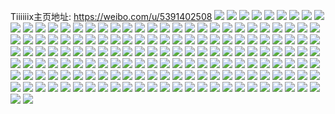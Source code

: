 Tiiiiiix主页地址: https://weibo.com/u/5391402508 
![](https://wx4.sinaimg.cn/mw2000/005SRM4Yly1h8nooxcgetj324g184486.jpg) 
![](https://wx4.sinaimg.cn/mw2000/005SRM4Yly1h8noowztkbj30n01dsgzh.jpg) 
![](https://wx4.sinaimg.cn/mw2000/005SRM4Yly1h8bsrzvngqj33402c0b2a.jpg) 
![](https://wx4.sinaimg.cn/mw2000/005SRM4Yly1h8bss1crqbj31ng27ekjl.jpg) 
![](https://wx4.sinaimg.cn/mw2000/005SRM4Yly1h7y23fao0mj30hl13kn0n.jpg) 
![](https://wx4.sinaimg.cn/mw2000/005SRM4Yly1h7y23fj8a9j30ht131myw.jpg) 
![](https://wx4.sinaimg.cn/mw2000/005SRM4Yly1h7vcqnz82lj31790u0adl.jpg) 
![](https://wx4.sinaimg.cn/mw2000/005SRM4Yly1h7iy0uunf0j30n01ds1kx.jpg) 
![](https://wx4.sinaimg.cn/mw2000/005SRM4Yly1h72r7gcfwwj329032mkjl.jpg) 
![](https://wx4.sinaimg.cn/mw2000/005SRM4Yly1h72r88iuotj32262mvnpd.jpg) 
![](https://wx4.sinaimg.cn/mw2000/005SRM4Yly1h72ren8kf4j32fn1u7b2a.jpg) 
![](https://wx4.sinaimg.cn/mw2000/005SRM4Yly1h72r7sswl7j31p621j7wi.jpg) 
![](https://wx4.sinaimg.cn/mw2000/005SRM4Yly1h72r7ht3mwj31o21ad7wh.jpg) 
![](https://wx4.sinaimg.cn/mw2000/005SRM4Yly1h72r7bepbxj32x6220440.jpg) 
![](https://wx4.sinaimg.cn/mw2000/005SRM4Yly1h72r7ld730j31tq1kmb29.jpg) 
![](https://wx4.sinaimg.cn/mw2000/005SRM4Yly1h72r7kbsn5j32301o0wlh.jpg) 
![](https://wx4.sinaimg.cn/mw2000/005SRM4Yly1h72r7ti4idj32801o0e81.jpg) 
![](https://wx4.sinaimg.cn/mw2000/005SRM4Yly1h72rfn7xkxj34n433ku11.jpg) 
![](https://wx4.sinaimg.cn/mw2000/005SRM4Yly1h72rg7hd2lj30n01dshdt.jpg) 
![](https://wx4.sinaimg.cn/mw2000/005SRM4Yly1h72rg5mqp1j30mz0yyare.jpg) 
![](https://wx4.sinaimg.cn/mw2000/005SRM4Yly1h72rgzs9l1j334022qqdj.jpg) 
![](https://wx4.sinaimg.cn/mw2000/005SRM4Yly1h6zv6gq319j32801o0k1v.jpg) 
![](https://wx4.sinaimg.cn/mw2000/005SRM4Yly1h6zv6fi1q3j32801o0ajo.jpg) 
![](https://wx4.sinaimg.cn/mw2000/005SRM4Yly1h6zdagk7i2j30k10tb7at.jpg) 
![](https://wx4.sinaimg.cn/mw2000/005SRM4Yly1h6zdah02gqj30gc0l1ta1.jpg) 
![](https://wx4.sinaimg.cn/mw2000/005SRM4Yly1h645pnafx0j323v2v5jt9.jpg) 
![](https://wx4.sinaimg.cn/mw2000/005SRM4Yly1h645pv8p9tj32c0340b29.jpg) 
![](https://wx4.sinaimg.cn/mw2000/005SRM4Yly1h645qzd4ywj33402c0e81.jpg) 
![](https://wx4.sinaimg.cn/mw2000/005SRM4Yly1h645psyzloj31tz1c8x6p.jpg) 
![](https://wx4.sinaimg.cn/mw2000/005SRM4Yly1h645pp42amj31o0280k00.jpg) 
![](https://wx4.sinaimg.cn/mw2000/005SRM4Yly1h645pqoqvkj31o028010k.jpg) 
![](https://wx4.sinaimg.cn/mw2000/005SRM4Yly1h645pm17syj323m1nsqtw.jpg) 
![](https://wx4.sinaimg.cn/mw2000/005SRM4Yly1h645s7bc38j32591nzkjl.jpg) 
![](https://wx4.sinaimg.cn/mw2000/005SRM4Yly1h645sttxe5j32af1oukjm.jpg) 
![](https://wx4.sinaimg.cn/mw2000/005SRM4Yly1h5dhcgb7fkj334022mb2a.jpg) 
![](https://wx4.sinaimg.cn/mw2000/005SRM4Yly1h5dhab588gj323u35snpf.jpg) 
![](https://wx4.sinaimg.cn/mw2000/005SRM4Yly1h5dhcd9n0vj335s23ub2c.jpg) 
![](https://wx4.sinaimg.cn/mw2000/005SRM4Yly1h5dhausrfxj322k3574qq.jpg) 
![](https://wx4.sinaimg.cn/mw2000/005SRM4Yly1h5dhaeprmrj3223340x6q.jpg) 
![](https://wx4.sinaimg.cn/mw2000/005SRM4Yly1h5dhdoahgjj335s22ju0y.jpg) 
![](https://wx4.sinaimg.cn/mw2000/005SRM4Yly1h5dhcreo9yj323u35skjm.jpg) 
![](https://wx4.sinaimg.cn/mw2000/005SRM4Yly1h5dhdwcpomj335s23u4qr.jpg) 
![](https://wx4.sinaimg.cn/mw2000/005SRM4Yly1h5dhdevr01j323u35sb2b.jpg) 
![](https://wx4.sinaimg.cn/mw2000/005SRM4Yly1h5dheb995fj33gg56ox6t.jpg) 
![](https://wx4.sinaimg.cn/mw2000/005SRM4Yly1h5dhehp5bsj31ze35s1ky.jpg) 
![](https://wx4.sinaimg.cn/mw2000/005SRM4Yly1h5dhepmm7wj356o3gghe0.jpg) 
![](https://wx4.sinaimg.cn/mw2000/005SRM4Ygy1h3ai1okg12j33402c01kz.jpg) 
![](https://wx4.sinaimg.cn/mw2000/005SRM4Ygy1h33xr7htozj32c03407wi.jpg) 
![](https://wx4.sinaimg.cn/mw2000/005SRM4Ygy1h33xrbsxcyj32c0340x6p.jpg) 
![](https://wx4.sinaimg.cn/mw2000/005SRM4Ygy1h33xre31emj32c0340hdu.jpg) 
![](https://wx4.sinaimg.cn/mw2000/005SRM4Ygy1h33xrg8r2nj32c03401ky.jpg) 
![](https://wx4.sinaimg.cn/mw2000/005SRM4Ygy1h33xm32iinj30j10g8mzq.jpg) 
![](https://wx4.sinaimg.cn/mw2000/005SRM4Ygy1h2xrbd02uoj32c0340u0y.jpg) 
![](https://wx4.sinaimg.cn/mw2000/005SRM4Ygy1h2us78ii4mj32c030l1l1.jpg) 
![](https://wx4.sinaimg.cn/mw2000/005SRM4Ygy1h2us74z653j323p2nd7wl.jpg) 
![](https://wx4.sinaimg.cn/mw2000/005SRM4Ygy1h2us6zz66bj332f2bf1l0.jpg) 
![](https://wx4.sinaimg.cn/mw2000/005SRM4Ygy1h2us70yihij31971ggtln.jpg) 
![](https://wx4.sinaimg.cn/mw2000/005SRM4Ygy1h2us7bjchvj31o02804qp.jpg) 
![](https://wx4.sinaimg.cn/mw2000/005SRM4Ygy1h2ush7i0dbj31o0280b29.jpg) 
![](https://wx4.sinaimg.cn/mw2000/005SRM4Ygy1h2thi1jrhhj312s0u0dz8.jpg) 
![](https://wx4.sinaimg.cn/mw2000/005SRM4Ygy1h2thizbkjdj30q30mh11y.jpg) 
![](https://wx4.sinaimg.cn/mw2000/005SRM4Ygy1h2thjbz2c5j30mi0u049j.jpg) 
![](https://wx4.sinaimg.cn/mw2000/005SRM4Ygy1h2thjvsltsj30mi0u0jz5.jpg) 
![](https://wx4.sinaimg.cn/mw2000/005SRM4Ygy1h2thkclwrmj30mi0u014j.jpg) 
![](https://wx4.sinaimg.cn/mw2000/005SRM4Ygy1h2thl780t2j30mi0u0k3f.jpg) 
![](https://wx4.sinaimg.cn/mw2000/005SRM4Ygy1h2thlr9861j31400u04ds.jpg) 
![](https://wx4.sinaimg.cn/mw2000/005SRM4Ygy1h2thm05zq4j30ty0y8qfp.jpg) 
![](https://wx4.sinaimg.cn/mw2000/005SRM4Ygy1h2thmxo3rdj315m0u2x3b.jpg) 
![](https://wx4.sinaimg.cn/mw2000/005SRM4Ygy1h2thneh751j30mi0u0thy.jpg) 
![](https://wx4.sinaimg.cn/mw2000/005SRM4Ygy1h2thnrgjkdj30mi0u0gyw.jpg) 
![](https://wx4.sinaimg.cn/mw2000/005SRM4Ygy1h2thqkiysij30u012wnnn.jpg) 
![](https://wx4.sinaimg.cn/mw2000/005SRM4Ygy1h0fivfyekgj30u01hck4t.jpg) 
![](https://wx4.sinaimg.cn/mw2000/005SRM4Ygy1h033dxihuij33403407wk.jpg) 
![](https://wx4.sinaimg.cn/mw2000/005SRM4Ygy1h033e19196j330521wkjn.jpg) 
![](https://wx4.sinaimg.cn/mw2000/005SRM4Ygy1h01tp9l9kij31o0280hdt.jpg) 
![](https://wx4.sinaimg.cn/mw2000/005SRM4Ygy1h01tp5mn5rj31o0280b29.jpg) 
![](https://wx4.sinaimg.cn/mw2000/005SRM4Ygy1h01tp7pidij316o1kwtwu.jpg) 
![](https://wx4.sinaimg.cn/mw2000/005SRM4Ygy1gzzs4zb2trj32c0340e85.jpg) 
![](https://wx4.sinaimg.cn/mw2000/005SRM4Ygy1gzzs4v0hejj32c0340b2c.jpg) 
![](https://wx4.sinaimg.cn/mw2000/005SRM4Ygy1gzzs767gg6j30u015ck5t.jpg) 
![](https://wx4.sinaimg.cn/mw2000/005SRM4Ygy1gzgd4f8836j33402c0he0.jpg) 
![](https://wx4.sinaimg.cn/mw2000/005SRM4Ygy1gzb9rvj70sj32c0340u0y.jpg) 
![](https://wx4.sinaimg.cn/mw2000/005SRM4Ygy1gyk09ejyi7j30hq15sgnr.jpg) 
![](https://wx4.sinaimg.cn/mw2000/005SRM4Ygy1gyk09bo97kj32c0340x6t.jpg) 
![](https://wx4.sinaimg.cn/mw2000/005SRM4Ygy1gyk09fbrnrj30kh14ytdi.jpg) 
![](https://wx4.sinaimg.cn/mw2000/005SRM4Ygy1gyk09q3no3j30hi16fjue.jpg) 
![](https://wx4.sinaimg.cn/mw2000/005SRM4Ygy1gycqi10ysrj31o02801kx.jpg) 
![](https://wx4.sinaimg.cn/mw2000/005SRM4Ygy1gycqia39v9j33102aphdu.jpg) 
![](https://wx4.sinaimg.cn/mw2000/005SRM4Ygy1gycqhz084jj31o0280x6p.jpg) 
![](https://wx4.sinaimg.cn/mw2000/005SRM4Ygy1gy4pt3g8rqj32by33yu0z.jpg) 
![](https://wx4.sinaimg.cn/mw2000/005SRM4Ygy1gy4pt65v5oj32wf28aqv6.jpg) 
![](https://wx4.sinaimg.cn/mw2000/005SRM4Ygy1gy4elhn06nj32c0340hdu.jpg) 
![](https://wx4.sinaimg.cn/mw2000/005SRM4Ygy1gxyzzya42sj32zh280qv8.jpg) 
![](https://wx4.sinaimg.cn/mw2000/005SRM4Ygy1gxtcqpnwpwj33402c07wl.jpg) 
![](https://wx4.sinaimg.cn/mw2000/005SRM4Ygy1gxtcqvwkr4j33402c0hdx.jpg) 
![](https://wx4.sinaimg.cn/mw2000/005SRM4Ygy1gxn9ok4500j33402c0npf.jpg) 
![](https://wx4.sinaimg.cn/mw2000/005SRM4Ygy1gxioepv71zj30qd0zjk07.jpg) 
![](https://wx4.sinaimg.cn/mw2000/005SRM4Ygy1gxcl9s1on1j30mv0r4n1v.jpg) 
![](https://wx4.sinaimg.cn/mw2000/005SRM4Ygy1gx6mzgbi49j32c0340b2a.jpg) 
![](https://wx4.sinaimg.cn/mw2000/005SRM4Ygy1gx0cud7xs9j31o02804qp.jpg) 
![](https://wx4.sinaimg.cn/mw2000/005SRM4Ygy1gwvehav4x3j33402c01l1.jpg) 
![](https://wx4.sinaimg.cn/mw2000/005SRM4Ygy1gwvehpcezhj33402c0e84.jpg) 
![](https://wx4.sinaimg.cn/mw2000/005SRM4Ygy1gwvehji1nhj32c03407wn.jpg) 
![](https://wx4.sinaimg.cn/mw2000/005SRM4Ygy1gwvegx3pjcj32c0340x6q.jpg) 
![](https://wx4.sinaimg.cn/mw2000/005SRM4Ygy1gwveh58pupj32c03401kz.jpg) 
![](https://wx4.sinaimg.cn/mw2000/005SRM4Ygy1gwvegraawuj32c0340npe.jpg) 
![](https://wx4.sinaimg.cn/mw2000/005SRM4Ygy1gwvekfwhxgj313u0tuau3.jpg) 
![](https://wx4.sinaimg.cn/mw2000/005SRM4Ygy1gwvei3as39j31o0280hdu.jpg) 
![](https://wx4.sinaimg.cn/mw2000/005SRM4Ygy1gwvejtvmavj30sy0mf7fs.jpg) 
![](https://wx4.sinaimg.cn/mw2000/005SRM4Ygy1gwulo69vp0j30qo0k0jtl.jpg) 
![](https://wx4.sinaimg.cn/mw2000/005SRM4Ygy1gwuloouctkj32c0340b2c.jpg) 
![](https://wx4.sinaimg.cn/mw2000/005SRM4Ygy1gwulo75on1j31400u07d9.jpg) 
![](https://wx4.sinaimg.cn/mw2000/005SRM4Ygy1gwulo8bi4jj31hc0u0wmw.jpg) 
![](https://wx4.sinaimg.cn/mw2000/005SRM4Ygy1gwulo9lejfj30u40u07aa.jpg) 
![](https://wx4.sinaimg.cn/mw2000/005SRM4Ygy1gwulodqat4j33402c0kjn.jpg) 
![](https://wx4.sinaimg.cn/mw2000/005SRM4Ygy1gwulohnezqj32c0340u0y.jpg) 
![](https://wx4.sinaimg.cn/mw2000/005SRM4Ygy1gwulo4mdsnj33402c0kjm.jpg) 
![](https://wx4.sinaimg.cn/mw2000/005SRM4Ygy1gwuloji9dej31p42c0b29.jpg) 
![](https://wx4.sinaimg.cn/mw2000/005SRM4Ygy1gwpwxire62j333z2bzhdw.jpg) 
![](https://wx4.sinaimg.cn/mw2000/005SRM4Ygy1gwpwzvz6lqj30zg1bah3g.jpg) 
![](https://wx4.sinaimg.cn/mw2000/005SRM4Ygy1gwpwxnpr4fj31ba0zgqbg.jpg) 
![](https://wx4.sinaimg.cn/mw2000/005SRM4Ygy1gwpwx39crhj33272an4qs.jpg) 
![](https://wx4.sinaimg.cn/mw2000/005SRM4Ygy1gwpx5dtf56j32f92awe83.jpg) 
![](https://wx4.sinaimg.cn/mw2000/005SRM4Ygy1gwpwy37f48j330p2bzkjp.jpg) 
![](https://wx4.sinaimg.cn/mw2000/005SRM4Ygy1gwpwy9vnbtj32c0340e85.jpg) 
![](https://wx4.sinaimg.cn/mw2000/005SRM4Ygy1gwpwxv402mj32bw2lv4qs.jpg) 
![](https://wx4.sinaimg.cn/mw2000/005SRM4Ygy1gwpx1v31m3j30tn0wewo9.jpg) 
![](https://wx4.sinaimg.cn/mw2000/005SRM4Ygy1gw681y6kr4j31c21rktzh.jpg) 
![](https://wx4.sinaimg.cn/mw2000/005SRM4Ygy1gw689wl87nj32c0340hdu.jpg) 
![](https://wx4.sinaimg.cn/mw2000/005SRM4Ygy1gw3tlnnajoj32c0340b2b.jpg) 
![](https://wx4.sinaimg.cn/mw2000/005SRM4Ygy1gw3tlq3x21j30tw11y13j.jpg) 
![](https://wx4.sinaimg.cn/mw2000/005SRM4Ygy1gw01g5zhfoj30yw1aitr4.jpg) 
![](https://wx4.sinaimg.cn/mw2000/005SRM4Ygy1gw01g3p2ecj32c0340e83.jpg) 
![](https://wx4.sinaimg.cn/mw2000/005SRM4Ygy1gw01gbr2xbj32c0340qv7.jpg) 
![](https://wx4.sinaimg.cn/mw2000/005SRM4Ygy1gw01gfxg25j32c0340npe.jpg) 
![](https://wx4.sinaimg.cn/mw2000/005SRM4Ygy1gw01gj7surj30zg1ba45v.jpg) 
![](https://wx4.sinaimg.cn/mw2000/005SRM4Ygy1gw01giidrkj32c0340x6p.jpg) 
![](https://wx4.sinaimg.cn/mw2000/005SRM4Ygy1gvxq3v9d7gj33402c0kjm.jpg) 
![](https://wx4.sinaimg.cn/mw2000/005SRM4Ygy1gvxq8wqpxvj33402c0hdv.jpg) 
![](https://wx4.sinaimg.cn/mw2000/005SRM4Ygy1gvxq3m2ir4j318o1gancv.jpg) 
![](https://wx4.sinaimg.cn/mw2000/005SRM4Ygy1gvxq8h0rzoj33402c07wi.jpg) 
![](https://wx4.sinaimg.cn/mw2000/005SRM4Ygy1gvxq8pqlngj33402c07wi.jpg) 
![](https://wx4.sinaimg.cn/mw2000/005SRM4Ygy1gvxq8b6241j33402c0hdt.jpg) 
![](https://wx4.sinaimg.cn/mw2000/005SRM4Ygy1gvmzncmsmyj63402c01l002.jpg) 
![](https://wx4.sinaimg.cn/mw2000/005SRM4Ygy1gvmzn17hikj62gt2c0x6r02.jpg) 
![](https://wx4.sinaimg.cn/mw2000/005SRM4Ygy1gvmzng7z6yj63402c0e8202.jpg) 
![](https://wx4.sinaimg.cn/mw2000/005SRM4Ygy1gvmznxv45sj62c030db2d02.jpg) 
![](https://wx4.sinaimg.cn/mw2000/005SRM4Ygy1gvmzrmzm3ej62c0340b2b02.jpg) 
![](https://wx4.sinaimg.cn/mw2000/005SRM4Ygy1gvmzmdammuj60sy0nwk1802.jpg) 
![](https://wx4.sinaimg.cn/mw2000/005SRM4Ygy1gvmzmrh15vj62zc2abnpg02.jpg) 
![](https://wx4.sinaimg.cn/mw2000/005SRM4Ygy1gvmzsc4ldyj612e0ssn8702.jpg) 
![](https://wx4.sinaimg.cn/mw2000/005SRM4Ygy1gvmzmt1wc9j60t1140gv102.jpg) 
![](https://wx4.sinaimg.cn/mw2000/005SRM4Ygy1gvkraqiv7uj60sw12qjz402.jpg) 
![](https://wx4.sinaimg.cn/mw2000/005SRM4Ygy1gvh2cp2elhj63402c0b2a02.jpg) 
![](https://wx4.sinaimg.cn/mw2000/005SRM4Ygy1gvh2avbvfij62c03404qr02.jpg) 
![](https://wx4.sinaimg.cn/mw2000/005SRM4Yly1gv3ntjnu5rj32c0340b2c.jpg) 
![](https://wx4.sinaimg.cn/mw2000/005SRM4Yly1gv3nth27ruj33522cgkjn.jpg) 
![](https://wx4.sinaimg.cn/mw2000/005SRM4Yly1gv3ntm7qhzj635s2cmx6r02.jpg) 
![](https://wx4.sinaimg.cn/mw2000/005SRM4Yly1gupulrwd6ij62c03407wj02.jpg) 
![](https://wx4.sinaimg.cn/mw2000/005SRM4Yly1guon3y6qqxj63402c0u0y02.jpg) 
![](https://wx4.sinaimg.cn/mw2000/005SRM4Yly1gume375bfjj63402cbqv702.jpg) 
